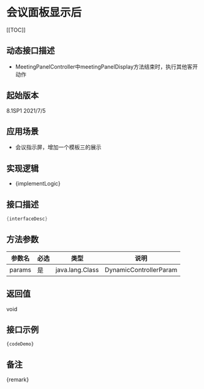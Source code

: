 # 会议面板显示后 

[[TOC]]

## 动态接口描述

- MeetingPanelController中meetingPanelDisplay方法结束时，执行其他客开动作

## 起始版本
8.1SP1
2021/7/5

## 应用场景
- 会议指示屏，增加一个模板三的展示

## 实现逻辑
- {implementLogic}

## 接口描述
```java
{interfaceDesc}
```
## 方法参数
 参数名 | 必选 | 类型 | 说明 
--- |---|--- |--- 
params|是|java.lang.Class|DynamicControllerParam


## 返回值
void


## 接口示例
```
{codeDemo}
```

## 备注
{remark}
